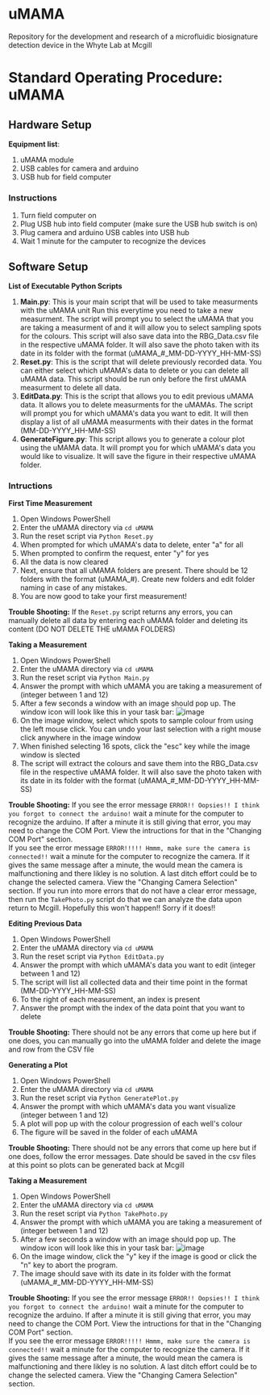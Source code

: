 # uMAMA
Repository for the development and research of a microfluidic biosignature detection device in the Whyte Lab at Mcgill

# Standard Operating Procedure: uMAMA
## Hardware Setup
**Equipment list**:
1. uMAMA module
2. USB cables for camera and arduino
3. USB hub for field computer

### Instructions
1. Turn field computer on
2. Plug USB hub into field computer (make sure the USB hub switch is on)
3. Plug camera and arduino USB cables into USB hub
4. Wait 1 minute for the camputer to recognize the devices

## Software Setup
**List of Executable Python Scripts**
1. **Main.py**:
   This is your main script that will be used to take measurments with the uMAMA unit
   Run this everytime you need to take a new measurment. The script will prompt you to select
   the uMAMA that you are taking a measurment of and it will allow you to select sampling
   spots for the colours. This script will also save data into the RBG_Data.csv file in the
   respective uMAMA folder. It will also save the photo taken with its date in its folder with the
   format (uMAMA_#_MM-DD-YYYY_HH-MM-SS)
2. **Reset.py**:
   This is the script that will delete previously recorded data.
   You can either select which uMAMA's data to delete or you can delete all uMAMA data.
   This script should be run only before the first uMAMA measurment to delete all data.
3. **EditData.py**:
   This is the script that allows you to edit previous uMAMA data. It allows you to delete
   measurments for the uMAMAs. The script will prompt you for which uMAMA's data you want to
   edit. It will then display a list of all uMAMA measurments with their dates
   in the format (MM-DD-YYYY_HH-MM-SS)
4. **GenerateFigure.py**:
   This script allows you to generate a colour plot using the uMAMA data. It will prompt you
   for which uMAMA's data you would like to visualize. It will save the figure in their respective uMAMA
   folder.

### Intructions
**First Time Measurement**
1. Open Windows PowerShell
2. Enter the uMAMA directory via
   `cd uMAMA`
3. Run the reset script via
   `Python Reset.py`
4. When prompted for which uMAMA's data to delete, enter "a" for all
5. When prompted to confirm the request, enter "y" for yes
6. All the data is now cleared
7. Next, ensure that all uMAMA folders are present. There should be 12 folders with the format (uMAMA_#). Create new folders and edit folder naming in case of any mistakes.
8. You are now good to take your first measurement!

**Trouble Shooting:**
  If the `Reset.py` script returns any errors, you can manually delete all data by entering
  each uMAMA folder and deleting its content (DO NOT DELETE THE uMAMA FOLDERS)

**Taking a Measurement**
1. Open Windows PowerShell
2. Enter the uMAMA directory via
   `cd uMAMA`
3. Run the reset script via
   `Python Main.py`
4. Answer the prompt with which uMAMA you are taking a measurement of (integer between 1 and 12)
5. After a few seconds a window with an image should pop up. The window icon will look like this in your task bar:
  ![image](https://github.com/raghavbh5588/uMAMA/assets/115365995/4debfe6c-f6aa-4d85-b8e8-a21fc63f83db)
6. On the image window, select which spots to sample colour from using the left mouse click. You can undo your last selection with a right mouse click anywhere in the image window
7. When finished selecting 16 spots, click the "esc" key while the image window is slected
8. The script will extract the colours and save them into the RBG_Data.csv file in the
   respective uMAMA folder. It will also save the photo taken with its date in its folder with the
   format (uMAMA_#_MM-DD-YYYY_HH-MM-SS)

**Trouble Shooting:** If you see the error message `ERROR!! Oopsies!! I think you forgot to connect the arduino!` wait a minute for the computer to recognize the arduino. If after a minute it is still giving that error, you may need to change the COM Port. View the intructions for that in the "Changing COM Port" section. <br />
If you see the error message `ERROR!!!!! Hmmm, make sure the camera is connected!!` wait a minute for the computer to recognize the camera. If it gives the same message after a minute, the would mean the camera is malfunctioning and there likley is no solution. A last ditch effort could be to change the selected camera. View the "Changing Camera Selection" section.
If you run into more errors that do not have a clear error message, then run the `TakePhoto.py` script do that we can analyze the data upon return to Mcgill. Hopefully this won't happen!! Sorry if it does!!


**Editing Previous Data**
1. Open Windows PowerShell
2. Enter the uMAMA directory via
   `cd uMAMA`
3. Run the reset script via
   `Python EditData.py`
4. Answer the prompt with which uMAMA's data you want to edit (integer between 1 and 12)
5. The script will list all collected data and their time point in the format (MM-DD-YYYY_HH-MM-SS)
6. To the right of each measurement, an index is present
7. Answer the prompt with the index of the data point that you want to delete

**Trouble Shooting:** There should not be any errors that come up here but if one does, you can manually go into the uMAMA folder and delete the image and row from the CSV file

**Generating a Plot**
1. Open Windows PowerShell
2. Enter the uMAMA directory via
   `cd uMAMA`
3. Run the reset script via
   `Python GeneratePlot.py`
4. Answer the prompt with which uMAMA's data you want visualize (integer between 1 and 12)
5. A plot will pop up with the colour progression of each well's colour
6. The figure will be saved in the folder of each uMAMA

**Trouble Shooting:** There should not be any errors that come up here but if one does, follow the error messages. Date should be saved in the csv files at this point so plots can be generated back at Mcgill

**Taking a Measurement**
1. Open Windows PowerShell
2. Enter the uMAMA directory via
   `cd uMAMA`
3. Run the reset script via
   `Python TakePhoto.py`
4. Answer the prompt with which uMAMA you are taking a measurement of (integer between 1 and 12)
5. After a few seconds a window with an image should pop up. The window icon will look like this in your task bar:
  ![image](https://github.com/raghavbh5588/uMAMA/assets/115365995/4debfe6c-f6aa-4d85-b8e8-a21fc63f83db)
6. On the image window, click the "y" key if the image is good or click the "n" key to abort the program.
7. The image should save with its date in its folder with the format (uMAMA_#_MM-DD-YYYY_HH-MM-SS)

**Trouble Shooting:** If you see the error message `ERROR!! Oopsies!! I think you forgot to connect the arduino!` wait a minute for the computer to recognize the arduino. If after a minute it is still giving that error, you may need to change the COM Port. View the intructions for that in the "Changing COM Port" section. <br />
If you see the error message `ERROR!!!!! Hmmm, make sure the camera is connected!!` wait a minute for the computer to recognize the camera. If it gives the same message after a minute, the would mean the camera is malfunctioning and there likley is no solution. A last ditch effort could be to change the selected camera. View the "Changing Camera Selection" section.
